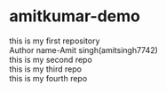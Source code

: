 # amitkumar-demo
this is my first repository
<br>
Author name-Amit singh(amitsingh7742)
<br>
this is my second repo
<br>
this is my third repo
<br>
this is my fourth repo

